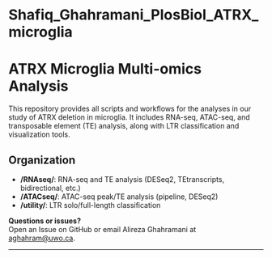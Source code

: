 # Shafiq_Ghahramani_PlosBiol_ATRX_microglia

# ATRX Microglia Multi-omics Analysis

This repository provides all scripts and workflows for the analyses in our study of ATRX deletion in microglia. It includes RNA-seq, ATAC-seq, and transposable element (TE) analysis, along with LTR classification and visualization tools.

## Organization

- **/RNAseq/**: RNA-seq and TE analysis (DESeq2, TEtranscripts, bidirectional, etc.)
- **/ATACseq/**: ATAC-seq peak/TE analysis (pipeline, DESeq2)
- **/utility/**: LTR solo/full-length classification


**Questions or issues?**  
Open an Issue on GitHub or email Alireza Ghahramani at aghahram@uwo.ca.

---
